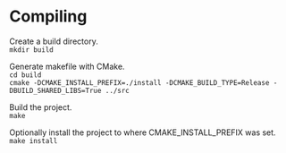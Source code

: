
# Compiling

Create a build directory.  
`mkdir build`

Generate makefile with CMake.  
`cd build`  
`cmake -DCMAKE_INSTALL_PREFIX=./install -DCMAKE_BUILD_TYPE=Release -DBUILD_SHARED_LIBS=True ../src`

Build the project.  
`make`

Optionally install the project to where CMAKE\_INSTALL\_PREFIX was set.  
`make install`

